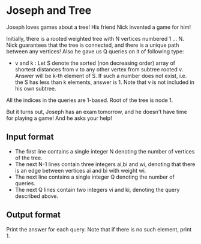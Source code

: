 # Joseph and Tree

Joseph loves games about a tree! His friend Nick invented a game for him!

Initially, there is a rooted weighted tree with N vertices numbered 1 ... N. Nick guarantees that the tree is connected, and there is a unique path between any vertices! Also he gave us Q queries on it of following type:

- v and k : Let S denote the sorted (non decreasing order) array of shortest distances from v to any other vertex from subtree rooted v. Answer will be k-th element of S. If such a number does not exist, i.e. the S has less than k elements, answer is 1. Note that v is not included in his own subtree.

All the indices in the queries are 1-based. Root of the tree is node 1.

But it turns out, Joseph has an exam tomorrow, and he doesn't have time for playing a game! And he asks your help!

## Input format

- The first line contains a single integer N denoting the number of vertices of the tree.
- The next N-1 lines contain three integers ai,bi and wi, denoting that there is an edge between vertices ai and bi with weight wi.
- The next line contains a single integer Q denoting the number of queries.
- The next Q lines contain two integers vi and ki, denoting the query described above.

## Output format

Print the answer for each query. Note that if there is no such element, print 1.
